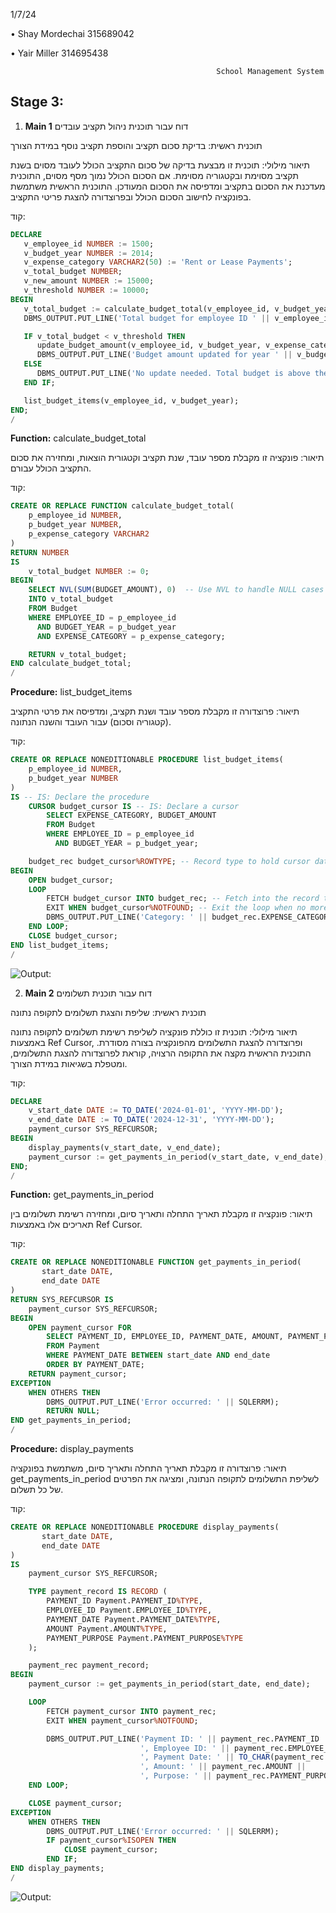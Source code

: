 1/7/24

•	Shay Mordechai			315689042

•	Yair Miller			314695438

                                                  School Management System

## Stage 3:

1. **Main 1** דוח עבור תוכנית ניהול תקציב עובדים

תוכנית ראשית: בדיקת סכום תקציב והוספת תקציב נוסף במידת הצורך

תיאור מילולי:
תוכנית זו מבצעת בדיקה של סכום התקציב הכולל לעובד מסוים בשנת תקציב מסוימת ובקטגוריה מסוימת. אם הסכום הכולל נמוך מסף מסוים, התוכנית מעדכנת את הסכום בתקציב ומדפיסה את הסכום המעודכן. התוכנית הראשית משתמשת בפונקציה לחישוב הסכום הכולל ובפרוצדורה להצגת פריטי התקציב.

קוד:
```sql
DECLARE
   v_employee_id NUMBER := 1500;
   v_budget_year NUMBER := 2014;
   v_expense_category VARCHAR2(50) := 'Rent or Lease Payments';
   v_total_budget NUMBER;
   v_new_amount NUMBER := 15000;
   v_threshold NUMBER := 10000;
BEGIN
   v_total_budget := calculate_budget_total(v_employee_id, v_budget_year, v_expense_category);
   DBMS_OUTPUT.PUT_LINE('Total budget for employee ID ' || v_employee_id || ' in year ' || v_budget_year || ' for category ' || v_expense_category || ': ' || v_total_budget);

   IF v_total_budget < v_threshold THEN
      update_budget_amount(v_employee_id, v_budget_year, v_expense_category, v_new_amount);
      DBMS_OUTPUT.PUT_LINE('Budget amount updated for year ' || v_budget_year || ' and category ' || v_expense_category || ' to ' || v_new_amount);
   ELSE
      DBMS_OUTPUT.PUT_LINE('No update needed. Total budget is above the threshold.');
   END IF;

   list_budget_items(v_employee_id, v_budget_year);
END;
/
```
**Function:** calculate_budget_total

תיאור:
פונקציה זו מקבלת מספר עובד, שנת תקציב וקטגורית הוצאות, ומחזירה את סכום התקציב הכולל עבורם.

קוד:
```sql
CREATE OR REPLACE FUNCTION calculate_budget_total(
    p_employee_id NUMBER, 
    p_budget_year NUMBER, 
    p_expense_category VARCHAR2
) 
RETURN NUMBER 
IS
    v_total_budget NUMBER := 0; 
BEGIN
    SELECT NVL(SUM(BUDGET_AMOUNT), 0)  -- Use NVL to handle NULL cases
    INTO v_total_budget
    FROM Budget
    WHERE EMPLOYEE_ID = p_employee_id
      AND BUDGET_YEAR = p_budget_year
      AND EXPENSE_CATEGORY = p_expense_category;

    RETURN v_total_budget;
END calculate_budget_total;
/
```
**Procedure:** list_budget_items

תיאור:
פרוצדורה זו מקבלת מספר עובד ושנת תקציב, ומדפיסה את פרטי התקציב (קטגוריה וסכום) עבור העובד והשנה הנתונה.

קוד:
```sql
CREATE OR REPLACE NONEDITIONABLE PROCEDURE list_budget_items(
    p_employee_id NUMBER,
    p_budget_year NUMBER
)
IS -- IS: Declare the procedure
    CURSOR budget_cursor IS -- IS: Declare a cursor
        SELECT EXPENSE_CATEGORY, BUDGET_AMOUNT
        FROM Budget
        WHERE EMPLOYEE_ID = p_employee_id
          AND BUDGET_YEAR = p_budget_year;

    budget_rec budget_cursor%ROWTYPE; -- Record type to hold cursor data
BEGIN
    OPEN budget_cursor;
    LOOP
        FETCH budget_cursor INTO budget_rec; -- Fetch into the record type, because the cursor is strongly typed.
        EXIT WHEN budget_cursor%NOTFOUND; -- Exit the loop when no more rows are found.
        DBMS_OUTPUT.PUT_LINE('Category: ' || budget_rec.EXPENSE_CATEGORY || ', Amount: ' || budget_rec.BUDGET_AMOUNT);
    END LOOP;
    CLOSE budget_cursor;
END list_budget_items;
/
```
![Output:](<https://github.com/shay0129/DBProject_315689042_314695438/blob/main/Stage.3/Program.01/Output.png>)

2. **Main 2** דוח עבור תוכנית תשלומים

תוכנית ראשית: שליפת והצגת תשלומים לתקופה נתונה

תיאור מילולי:
תוכנית זו כוללת פונקציה לשליפת רשימת תשלומים לתקופה נתונה באמצעות Ref Cursor, ופרוצדורה להצגת התשלומים מהפונקציה בצורה מסודרת. התוכנית הראשית מקצה את התקופה הרצויה, קוראת לפרוצדורה להצגת התשלומים, ומטפלת בשגיאות במידת הצורך.

קוד:
```sql
DECLARE
    v_start_date DATE := TO_DATE('2024-01-01', 'YYYY-MM-DD');
    v_end_date DATE := TO_DATE('2024-12-31', 'YYYY-MM-DD');
    payment_cursor SYS_REFCURSOR;
BEGIN
    display_payments(v_start_date, v_end_date);
    payment_cursor := get_payments_in_period(v_start_date, v_end_date);
END;
/
```
**Function:** get_payments_in_period

תיאור:
פונקציה זו מקבלת תאריך התחלה ותאריך סיום, ומחזירה רשימת תשלומים בין תאריכים אלו באמצעות Ref Cursor.

קוד:
```sql
CREATE OR REPLACE NONEDITIONABLE FUNCTION get_payments_in_period(
       start_date DATE,
       end_date DATE
)
RETURN SYS_REFCURSOR IS
    payment_cursor SYS_REFCURSOR;
BEGIN
    OPEN payment_cursor FOR
        SELECT PAYMENT_ID, EMPLOYEE_ID, PAYMENT_DATE, AMOUNT, PAYMENT_PURPOSE
        FROM Payment
        WHERE PAYMENT_DATE BETWEEN start_date AND end_date
        ORDER BY PAYMENT_DATE;
    RETURN payment_cursor;
EXCEPTION
    WHEN OTHERS THEN
        DBMS_OUTPUT.PUT_LINE('Error occurred: ' || SQLERRM);
        RETURN NULL;
END get_payments_in_period;
/
```
**Procedure:** display_payments

תיאור:
פרוצדורה זו מקבלת תאריך התחלה ותאריך סיום, משתמשת בפונקציה get_payments_in_period לשליפת התשלומים לתקופה הנתונה, ומציגה את הפרטים של כל תשלום.

קוד:
```sql
CREATE OR REPLACE NONEDITIONABLE PROCEDURE display_payments(
       start_date DATE,
       end_date DATE
)
IS
    payment_cursor SYS_REFCURSOR;

    TYPE payment_record IS RECORD (
        PAYMENT_ID Payment.PAYMENT_ID%TYPE,
        EMPLOYEE_ID Payment.EMPLOYEE_ID%TYPE,
        PAYMENT_DATE Payment.PAYMENT_DATE%TYPE,
        AMOUNT Payment.AMOUNT%TYPE,
        PAYMENT_PURPOSE Payment.PAYMENT_PURPOSE%TYPE
    );

    payment_rec payment_record;
BEGIN
    payment_cursor := get_payments_in_period(start_date, end_date);

    LOOP
        FETCH payment_cursor INTO payment_rec;
        EXIT WHEN payment_cursor%NOTFOUND;

        DBMS_OUTPUT.PUT_LINE('Payment ID: ' || payment_rec.PAYMENT_ID ||
                             ', Employee ID: ' || payment_rec.EMPLOYEE_ID ||
                             ', Payment Date: ' || TO_CHAR(payment_rec.PAYMENT_DATE, 'YYYY-MM-DD') ||
                             ', Amount: ' || payment_rec.AMOUNT ||
                             ', Purpose: ' || payment_rec.PAYMENT_PURPOSE);
    END LOOP;

    CLOSE payment_cursor;
EXCEPTION
    WHEN OTHERS THEN
        DBMS_OUTPUT.PUT_LINE('Error occurred: ' || SQLERRM);
        IF payment_cursor%ISOPEN THEN
            CLOSE payment_cursor;
        END IF;
END display_payments;
/
```
![Output:](<https://github.com/shay0129/DBProject_315689042_314695438/blob/main/Stage.3/Program.02/Output.png>)